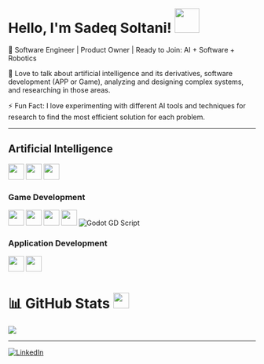 # Hello, I'm Sadeq Soltani! <img src="https://raw.githubusercontent.com/MartinHeinz/MartinHeinz/master/wave.gif" height="50px">

🔭 Software Engineer | Product Owner | Ready to Join: AI + Software + Robotics

💬 Love to talk about artificial intelligence and its derivatives, software development (APP or Game), analyzing and designing complex systems, and researching in those areas.

⚡ Fun Fact: I love experimenting with different AI tools and techniques for research to find the most efficient solution for each problem.

---

## Artificial Intelligence
<img width="32px" src="https://raw.githubusercontent.com/rahulbanerjee26/githubAboutMeGenerator/main/icons/python.svg"> </a>
<img width="32px" src="https://raw.githubusercontent.com/rahulbanerjee26/githubAboutMeGenerator/main/icons/pytorch.svg"> </a>
<img width="32px" src="https://raw.githubusercontent.com/rahulbanerjee26/githubAboutMeGenerator/main/icons/tensorflow.svg"> </a>

### Game Development
<img width="32px" src="https://raw.githubusercontent.com/rahulbanerjee26/githubAboutMeGenerator/main/icons/unity.svg"> </a>
<img width="32px" src="https://raw.githubusercontent.com/rahulbanerjee26/githubAboutMeGenerator/main/icons/csharp.svg"> </a>
<img width="32px" src="https://raw.githubusercontent.com/rahulbanerjee26/githubAboutMeGenerator/main/icons/unreal.svg"> </a>
<img width="32px" src="https://raw.githubusercontent.com/rahulbanerjee26/githubAboutMeGenerator/main/icons/cpp.svg"> </a>
![Godot GD Script](https://img.shields.io/badge/Godot-GDScript-FF3300?style=for-the-badge&logo=Xilinx-VHDL&logoColor=white)

### Application Development
<img width="32px" src="https://raw.githubusercontent.com/rahulbanerjee26/githubAboutMeGenerator/main/icons/flutter.svg"> </a>
<img width="32px" src="https://raw.githubusercontent.com/rahulbanerjee26/githubAboutMeGenerator/main/icons/dart.svg"> </a>


# 📊 GitHub Stats <img src="https://media1.giphy.com/media/du3J3cXyzhj75IOgvA/giphy.gif?cid=ecf05e47x2g034i9pzwtzzsd3xgg2w9nr94t4tflbbgo3008&rid=giphy.gif" height="32px">


![](https://github-readme-stats.vercel.app/api/top-langs/?username=Sadeqsoli&theme=radical&hide_border=false&include_all_commits=true&count_private=true&layout=compact)

---

[![LinkedIn](https://img.shields.io/badge/LinkedIn-%230077B5.svg?logo=linkedin&logoColor=white)](https://linkedin.com/in/sadeqsoltani)
